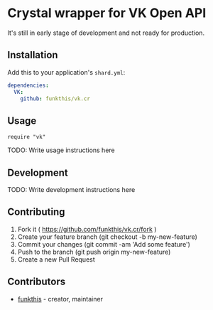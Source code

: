 # Crystal wrapper for VK Open API

It's still in early stage of development and not ready for production.

## Installation

Add this to your application's `shard.yml`:

```yaml
dependencies:
  VK:
    github: funkthis/vk.cr
```

## Usage

```crystal
require "vk"
```

TODO: Write usage instructions here

## Development

TODO: Write development instructions here

## Contributing

1. Fork it ( https://github.com/funkthis/vk.cr/fork )
2. Create your feature branch (git checkout -b my-new-feature)
3. Commit your changes (git commit -am 'Add some feature')
4. Push to the branch (git push origin my-new-feature)
5. Create a new Pull Request

## Contributors

- [funkthis](https://github.com/funkthis)  - creator, maintainer
